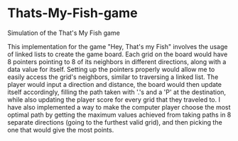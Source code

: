 # Thats-My-Fish-game
Simulation of the That's My Fish game

This implementation for the game "Hey, That's my Fish" involves the usage of linked lists to create the game board. 
Each grid on the board would have 8 pointers pointing to 8 of its neighbors in different directions, along with a data value for itself.
Setting up the pointers properly would allow me to easily access the grid's neighbors, similar to traversing a linked list. 
The player would input a direction and distance, the board would then update itself accordingly, filling the path taken with '.'s and a 'P' at the destination, while also updating the player score for every grid that they traveled to. 
I have also implemented a way to make the computer player choose the most optimal path by getting the maximum values achieved from taking paths in 8 separate directions (going to the furthest valid grid), and then picking the one that would give the most points. 
